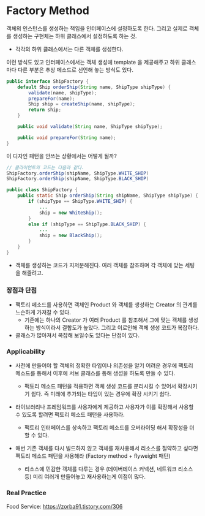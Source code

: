 # Factory Method

객체의 인스턴스를 생성하는 책임을 인터페이스에 설정하도록 한다. 그리고 실제로 객체를 생성하는 구현체는 하위 클래스에서 설정하도록 하는 것.

- 각각의 하위 클래스에서는 다른 객체를 생성한다.

이런 방식도 있고 인터페이스에서는 객체 생성에 template 을 제공해주고 하위 클래스마다 다른 부분은 추상 메소드로 선언해 놓는 방식도 있다.

```java
public interface ShipFactory {
	default Ship orderShip(String name, ShipType shipType) {
		validate(name, shipType);
		prepareFor(name); 
		Ship ship = createShip(name, shipType); 
		return ship; 
	}

	public void validate(String name, ShipType shipType); 

	public void prepareFor(String name); 
}
```

이 디자인 패턴을 안쓰는 상황에서는 어떻게 될까?

```java
// 클라이언트의 코드는 다음과 같다. 
ShipFactory.orderShip(shipName, ShipType.WHITE_SHIP)
ShipFactory.orderShip(shipName, ShipType.BLACK_SHIP)
```

```java
public class ShipFactory {
	public static Ship orderShip(String shipName, ShipType shipType) {
		if (shipType == ShipType.WHITE_SHIP) {
			...
			ship = new WhiteShip(); 	
		}
		else if (shipType == ShipType.BLACK_SHIP) {
			...
			ship = new BlackShip(); 
		}
	}
}
```
- 객체를 생성하는 코드가 지저분해진다. 여러 객체를 참조하며 각 객체에 맞는 세팅을 해줄려고.

### 장점과 단점

- 팩토리 메소드를 사용하면 객체인 Product 와 객체를 생성하는 Creator 의 관계를 느슨하게 가져갈 수 있다.
    - 기존에는 하나의 Creator 가 여러 Product 를 참조해서 그에 맞는 객체를 생성하는 방식이라서 결합도가 높았다. 그리고 이로인해 객체 생성 코드가 복잡하다.
- 클래스가 많아져서 복잡해 보일수도 있다는 단점이 있다.

### Applicability

- 사전에 만들어야 할 객체의 정확한 타입이나 의존성을 알기 어려운 경우에 팩토리 메소드를 통해서 이후에 서브 클래스를 통해 생성을 하도록 만들 수 있다.

    - 팩토리 메소드 패턴을 적용하면 객체 생성 코드를 분리시킬 수 있어서 확장시키기 쉽다. 즉 미래에 추가되는 타입이 있는 경우에 확장 시키기 쉽다.

- 라이브러리나 프레임워크를 사용자에게 제공하고 사용자가 이를 확장해서 사용할 수 있도록 할려면 팩토리 메소드 패턴을 사용하라.

    - 팩토리 인터페이스를 상속하고 팩토리 메소드를 오버라이딩 해서 확장성을 더할 수 있다.

- 매번 기존 객체를 다시 빌드하지 않고 객체를 재사용해서 리소스를 절약하고 싶다면 팩토리 메소드 패턴을 사용해라 (Factory method + flyweight 패턴)

    - 리소스에 민감한 객체를 다루는 경우 (데이버테이스 커넥션, 네트워크 리소스 등) 미리 여러개 만들어놓고 재사용하는게 이점이 많다.

### Real Practice

Food Service: https://zorba91.tistory.com/306
